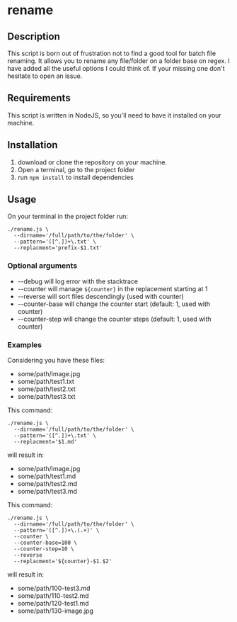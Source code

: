 # rename

## Description

This script is born out of frustration not to find a good tool for batch file renaming.
It allows you to rename any file/folder on a folder base on regex.
I have added all the useful options I could think of.
If your missing one don't hesitate to open an issue.

## Requirements

This script is written in NodeJS, so you'll need to have it installed on your machine.


## Installation

1. download or clone the repository on your machine.
2. Open a terminal, go to the project folder
3. run `npm install` to install dependencies

## Usage

On your terminal in the project folder run:

```shell
./rename.js \
  --dirname='/full/path/to/the/folder' \
  --pattern='([^.])+\.txt' \
  --replacment='prefix-$1.txt'
```

### Optional arguments

- --debug will log error with the stacktrace
- --counter will manage `${counter}` in the replacement starting at 1
- --reverse will sort files descendingly (used with counter)
- --counter-base will change the counter start (default: 1, used with counter)
- --counter-step will change the counter steps (default: 1, used with counter)

### Examples

Considering you have these files:

- some/path/image.jpg
- some/path/test1.txt
- some/path/test2.txt
- some/path/test3.txt

This command:

```shell
./rename.js \
  --dirname='/full/path/to/the/folder' \
  --pattern='([^.])+\.txt' \
  --replacment='$1.md'
```

will result in:

- some/path/image.jpg
- some/path/test1.md
- some/path/test2.md
- some/path/test3.md


This command:

```shell
./rename.js \
  --dirname='/full/path/to/the/folder' \
  --pattern='([^.])+\.(.+)' \
  --counter \
  --counter-base=100 \
  --counter-step=10 \
  --reverse
  --replacment='${counter}-$1.$2'
```

will result in:

- some/path/100-test3.md
- some/path/110-test2.md
- some/path/120-test1.md
- some/path/130-image.jpg



